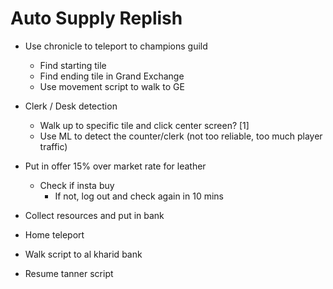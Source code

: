 
# Auto Supply Replish

- Use chronicle to teleport to champions guild
    - Find starting tile
    - Find ending tile in Grand Exchange
    - Use movement script to walk to GE

- Clerk / Desk detection
    - Walk up to specific tile and click center screen? [1]
    - Use ML to detect the counter/clerk (not too reliable, too much player traffic)

- Put in offer 15% over market rate for leather
    - Check if insta buy
        - If not, log out and check again in 10 mins

- Collect resources and put in bank
- Home teleport
- Walk script to al kharid bank
- Resume tanner script
